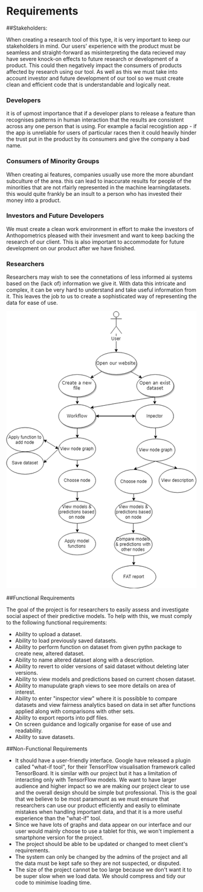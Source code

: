 # Requirements

##Stakeholders:

When creating a research tool of this type, it is very important to keep our stakeholders in mind. Our users' experience with the product must be seamless and straight-forward as misinterpreting the data recieved may have severe knock-on effects to future research or development of a product. This could then negatively impact the consumers of products affected by research using our tool.
As well as this we must take into account investor and future development of our tool so we must create clean and efficient code that is understandable and logically neat.

### Developers

it is of upmost importance that if a developer plans to release a feature than recognises patterns in human interaction that the results are consistent across any one person that is using. For example a facial recogistion app - if the app is unreliable for users of particular races then it could heavily hinder the trust put in the product by its consumers and give the company a bad name.

### Consumers of Minority Groups

When creating ai features, companies usually use more the more abundant subculture of the area. this can lead to inaccurate results for people of the minorities that are not rfairly represented in the machine learningdatasets. this would quite frankly be an insult to a person who has invested their money into a product.

### Investors and Future Developers

We must create a clean work environment in effort to make the investors of Anthopometrics pleased with their invesment and want to keep backing the research of our client. This is also important to accommodate for future development on our product after we have finished.

### Researchers

Researchers may wish to see the connetations of less informed ai systems based on the (lack of) information we give it. With data this intricate and complex, it can be very hard to understand and take useful information from it. This leaves the job to us to create a sophisticated way of representing the data for ease of use.

![Use Case Diagram](assets/Usecase_diagram.png)

##Functional Requirements

The goal of the project is for researchers to easily assess and investigate social aspect of their predictive models. To help with this, we must comply to the following functional requirements:

- Ability to upload a dataset.
- Ability to load previously saved datasets.
- Ability to perform function on dataset from given pythn package to create new, altered dataset.
- Ability to name altered dataset along with a description.
- Ability to revert to older versions of said dataset without deleting later versions.
- Ability to view models and predictions based on current chosen dataset.
- Ability to manupulate graph views to see more details on area of interest.
- Ability to enter "inspector view" where it is possibble to compare datasets and view fairness analytics based on data in set after functions applied along with comparisons with other sets.
- Ability to export reports into pdf files.
- On screen guidance and logically organise for ease of use and readability.
- Ability to save datasets.

##Non-Functional Requirements

- It should have a user-friendly interface. Google have released a plugin called "what-if tool", for their TensorFlow visualisation framework called TensorBoard. It is similar with our project but it has a limitation of interacting only with TensorFlow models. We want to have larger audience and higher impact so we are making our project clear to use and the overall design should be simple but professional. This is the goal that we believe to be most paramount as we must ensure that researchers can use our product efficiently and easily to eliminate mistakes when handling important data, and that it is a more useful experience than the "what-if" tool.
- Since we have lots of graphs and data appear on our interface and our user would mainly choose to use a tablet for this, we won't implement a smartphone version for the project.
- The project should be able to be updated or changed to meet client's requirements.
- The system can only be changed by the admins of the project and all the data must be kept safe so they are not suspected, or disputed.
- The size of the project cannot be too large because we don't want it to be super slow when we load data. We should compress and tidy our code to minimise loading time.
